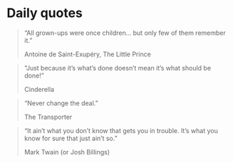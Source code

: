 # Daily quotes


> “All grown-ups were once children… but only few of them remember it.”
>
> Antoine de Saint-Exupéry, The Little Prince

> “Just because it’s what’s done doesn’t mean it’s what should be done!”
>
> Cinderella

> “Never change the deal.”
>
> The Transporter

> “It ain’t what you don’t know that gets you in trouble. It’s what you
> know for sure that just ain’t so.”
>
> Mark Twain (or Josh Billings)
